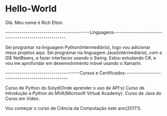 # Hello-World
Olá. Meu nome é Rich Elton.

------------------------------------------Linguagens------------------------------------------------------

Sei programar na linguagem Python(intermediário), logo vou adicionar meus projetos aqui.
Sei programar na linguagem Java(intermediário), com a IDE NetBeans, e fazer interfaces usando o Swing.
Estou estudando C#, e vou me aprofundar em desenvolvimento móvel usando o Xamarin.

-------------------------------------Cursos e Certificados-------------------------------------------------

Curso de Python do Solyd(Onde aprender o uso de API's)
Curso de Introdução a Python do MVA(Microsoft Virtual Academy).
Curso de Java do Curso em Vídeo.

Vou começar o curso de Ciência da Computação este ano(2017.1).

